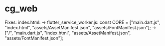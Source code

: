 # cg_web
Fixes:
index.html: <base href="/"> 
  -> <base href="/cg_web/web/">
flutter_service_worker.js: const CORE = ["main.dart.js", "index.html", "assets/AssetManifest.json", "assets/FontManifest.json"];
  -> ["/", "main.dart.js", "index.html", "assets/AssetManifest.json", "assets/FontManifest.json"];
